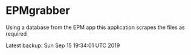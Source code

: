 # EPMgrabber
Using a database from the EPM app this application scrapes the files as required


Latest backup: Sun Sep 15 19:34:01 UTC 2019
